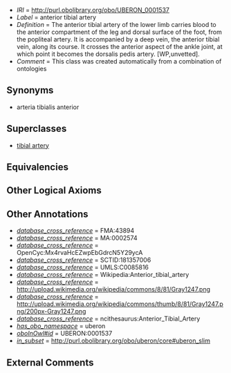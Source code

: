  * *IRI* = http://purl.obolibrary.org/obo/UBERON_0001537
 * *Label* = anterior tibial artery
 * *Definition* = The anterior tibial artery of the lower limb carries blood to the anterior compartment of the leg and dorsal surface of the foot, from the popliteal artery. It is accompanied by a deep vein, the anterior tibial vein, along its course. It crosses the anterior aspect of the ankle joint, at which point it becomes the dorsalis pedis artery. [WP,unvetted].
 * *Comment* = This class was created automatically from a combination of ontologies

## Synonyms

 * arteria tibialis anterior

## Superclasses

 * [tibial artery](../../UBERON/10/UBERON_0007610.md)

## Equivalencies


## Other Logical Axioms


## Other Annotations

 * *[database_cross_reference](../../ef/oboInOwl#hasDbXref.md)* = FMA:43894
 * *[database_cross_reference](../../ef/oboInOwl#hasDbXref.md)* = MA:0002574
 * *[database_cross_reference](../../ef/oboInOwl#hasDbXref.md)* = OpenCyc:Mx4rvaHcEZwpEbGdrcN5Y29ycA
 * *[database_cross_reference](../../ef/oboInOwl#hasDbXref.md)* = SCTID:181357006
 * *[database_cross_reference](../../ef/oboInOwl#hasDbXref.md)* = UMLS:C0085816
 * *[database_cross_reference](../../ef/oboInOwl#hasDbXref.md)* = Wikipedia:Anterior_tibial_artery
 * *[database_cross_reference](../../ef/oboInOwl#hasDbXref.md)* = http://upload.wikimedia.org/wikipedia/commons/8/81/Gray1247.png
 * *[database_cross_reference](../../ef/oboInOwl#hasDbXref.md)* = http://upload.wikimedia.org/wikipedia/commons/thumb/8/81/Gray1247.png/200px-Gray1247.png
 * *[database_cross_reference](../../ef/oboInOwl#hasDbXref.md)* = ncithesaurus:Anterior_Tibial_Artery
 * *[has_obo_namespace](../../ce/oboInOwl#hasOBONamespace.md)* = uberon
 * *[oboInOwl#id](../../id/oboInOwl#id.md)* = UBERON:0001537
 * *[in_subset](../../et/oboInOwl#inSubset.md)* = http://purl.obolibrary.org/obo/uberon/core#uberon_slim

## External Comments

